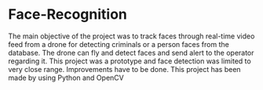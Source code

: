 # Face-Recognition
The main objective of the project was to track faces through real-time video feed from a drone for detecting criminals or a person faces from the database.
The drone can fly and detect faces and send alert to the operator regarding it. This project was a prototype and face detection was limited to very close range. Improvements have to be done. 
This project has been made by using Python and OpenCV

